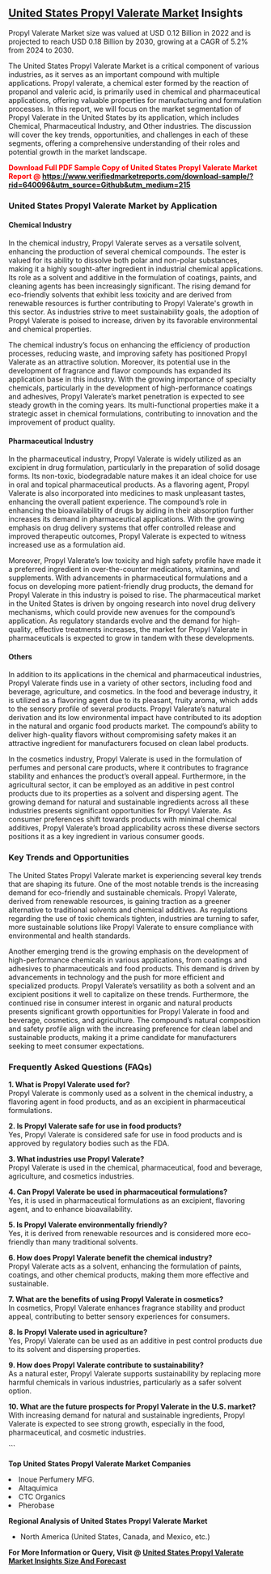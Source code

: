 <h2><a href="https://www.verifiedmarketreports.com/download-sample/?rid=640096&amp;utm_source=Github&amp;utm_medium=215" target="_blank">United States Propyl Valerate Market</a> Insights</h2><p>Propyl Valerate Market size was valued at USD 0.12 Billion in 2022 and is projected to reach USD 0.18 Billion by 2030, growing at a CAGR of 5.2% from 2024 to 2030.</p><p><p>The United States Propyl Valerate Market is a critical component of various industries, as it serves as an important compound with multiple applications. Propyl valerate, a chemical ester formed by the reaction of propanol and valeric acid, is primarily used in chemical and pharmaceutical applications, offering valuable properties for manufacturing and formulation processes. In this report, we will focus on the market segmentation of Propyl Valerate in the United States by its application, which includes Chemical, Pharmaceutical Industry, and Other industries. The discussion will cover the key trends, opportunities, and challenges in each of these segments, offering a comprehensive understanding of their roles and potential growth in the market landscape.</p><p><strong><p><span class=""><span style="color: #ff0000;"><strong>Download Full PDF Sample Copy of United States Propyl Valerate Market Report</strong> @ </span><a href="https://www.verifiedmarketreports.com/download-sample/?rid=640096&amp;utm_source=Github&amp;utm_medium=215" target="_blank">https://www.verifiedmarketreports.com/download-sample/?rid=640096&amp;utm_source=Github&amp;utm_medium=215</a></span></p></strong></p><h3>United States Propyl Valerate Market by Application</h3><h4>Chemical Industry</h4><p>In the chemical industry, Propyl Valerate serves as a versatile solvent, enhancing the production of several chemical compounds. The ester is valued for its ability to dissolve both polar and non-polar substances, making it a highly sought-after ingredient in industrial chemical applications. Its role as a solvent and additive in the formulation of coatings, paints, and cleaning agents has been increasingly significant. The rising demand for eco-friendly solvents that exhibit less toxicity and are derived from renewable resources is further contributing to Propyl Valerate's growth in this sector. As industries strive to meet sustainability goals, the adoption of Propyl Valerate is poised to increase, driven by its favorable environmental and chemical properties.</p><p>The chemical industry’s focus on enhancing the efficiency of production processes, reducing waste, and improving safety has positioned Propyl Valerate as an attractive solution. Moreover, its potential use in the development of fragrance and flavor compounds has expanded its application base in this industry. With the growing importance of specialty chemicals, particularly in the development of high-performance coatings and adhesives, Propyl Valerate’s market penetration is expected to see steady growth in the coming years. Its multi-functional properties make it a strategic asset in chemical formulations, contributing to innovation and the improvement of product quality.</p><h4>Pharmaceutical Industry</h4><p>In the pharmaceutical industry, Propyl Valerate is widely utilized as an excipient in drug formulation, particularly in the preparation of solid dosage forms. Its non-toxic, biodegradable nature makes it an ideal choice for use in oral and topical pharmaceutical products. As a flavoring agent, Propyl Valerate is also incorporated into medicines to mask unpleasant tastes, enhancing the overall patient experience. The compound’s role in enhancing the bioavailability of drugs by aiding in their absorption further increases its demand in pharmaceutical applications. With the growing emphasis on drug delivery systems that offer controlled release and improved therapeutic outcomes, Propyl Valerate is expected to witness increased use as a formulation aid.</p><p>Moreover, Propyl Valerate’s low toxicity and high safety profile have made it a preferred ingredient in over-the-counter medications, vitamins, and supplements. With advancements in pharmaceutical formulations and a focus on developing more patient-friendly drug products, the demand for Propyl Valerate in this industry is poised to rise. The pharmaceutical market in the United States is driven by ongoing research into novel drug delivery mechanisms, which could provide new avenues for the compound’s application. As regulatory standards evolve and the demand for high-quality, effective treatments increases, the market for Propyl Valerate in pharmaceuticals is expected to grow in tandem with these developments.</p><h4>Others</h4><p>In addition to its applications in the chemical and pharmaceutical industries, Propyl Valerate finds use in a variety of other sectors, including food and beverage, agriculture, and cosmetics. In the food and beverage industry, it is utilized as a flavoring agent due to its pleasant, fruity aroma, which adds to the sensory profile of several products. Propyl Valerate’s natural derivation and its low environmental impact have contributed to its adoption in the natural and organic food products market. The compound’s ability to deliver high-quality flavors without compromising safety makes it an attractive ingredient for manufacturers focused on clean label products.</p><p>In the cosmetics industry, Propyl Valerate is used in the formulation of perfumes and personal care products, where it contributes to fragrance stability and enhances the product’s overall appeal. Furthermore, in the agricultural sector, it can be employed as an additive in pest control products due to its properties as a solvent and dispersing agent. The growing demand for natural and sustainable ingredients across all these industries presents significant opportunities for Propyl Valerate. As consumer preferences shift towards products with minimal chemical additives, Propyl Valerate’s broad applicability across these diverse sectors positions it as a key ingredient in various consumer goods.</p><h3>Key Trends and Opportunities</h3><p>The United States Propyl Valerate market is experiencing several key trends that are shaping its future. One of the most notable trends is the increasing demand for eco-friendly and sustainable chemicals. Propyl Valerate, derived from renewable resources, is gaining traction as a greener alternative to traditional solvents and chemical additives. As regulations regarding the use of toxic chemicals tighten, industries are turning to safer, more sustainable solutions like Propyl Valerate to ensure compliance with environmental and health standards.</p><p>Another emerging trend is the growing emphasis on the development of high-performance chemicals in various applications, from coatings and adhesives to pharmaceuticals and food products. This demand is driven by advancements in technology and the push for more efficient and specialized products. Propyl Valerate’s versatility as both a solvent and an excipient positions it well to capitalize on these trends. Furthermore, the continued rise in consumer interest in organic and natural products presents significant growth opportunities for Propyl Valerate in food and beverage, cosmetics, and agriculture. The compound’s natural composition and safety profile align with the increasing preference for clean label and sustainable products, making it a prime candidate for manufacturers seeking to meet consumer expectations.</p><h3>Frequently Asked Questions (FAQs)</h3><p><strong>1. What is Propyl Valerate used for?</strong><br>Propyl Valerate is commonly used as a solvent in the chemical industry, a flavoring agent in food products, and as an excipient in pharmaceutical formulations.</p><p><strong>2. Is Propyl Valerate safe for use in food products?</strong><br>Yes, Propyl Valerate is considered safe for use in food products and is approved by regulatory bodies such as the FDA.</p><p><strong>3. What industries use Propyl Valerate?</strong><br>Propyl Valerate is used in the chemical, pharmaceutical, food and beverage, agriculture, and cosmetics industries.</p><p><strong>4. Can Propyl Valerate be used in pharmaceutical formulations?</strong><br>Yes, it is used in pharmaceutical formulations as an excipient, flavoring agent, and to enhance bioavailability.</p><p><strong>5. Is Propyl Valerate environmentally friendly?</strong><br>Yes, it is derived from renewable resources and is considered more eco-friendly than many traditional solvents.</p><p><strong>6. How does Propyl Valerate benefit the chemical industry?</strong><br>Propyl Valerate acts as a solvent, enhancing the formulation of paints, coatings, and other chemical products, making them more effective and sustainable.</p><p><strong>7. What are the benefits of using Propyl Valerate in cosmetics?</strong><br>In cosmetics, Propyl Valerate enhances fragrance stability and product appeal, contributing to better sensory experiences for consumers.</p><p><strong>8. Is Propyl Valerate used in agriculture?</strong><br>Yes, Propyl Valerate can be used as an additive in pest control products due to its solvent and dispersing properties.</p><p><strong>9. How does Propyl Valerate contribute to sustainability?</strong><br>As a natural ester, Propyl Valerate supports sustainability by replacing more harmful chemicals in various industries, particularly as a safer solvent option.</p><p><strong>10. What are the future prospects for Propyl Valerate in the U.S. market?</strong><br>With increasing demand for natural and sustainable ingredients, Propyl Valerate is expected to see strong growth, especially in the food, pharmaceutical, and cosmetic industries.</p>```</p><p><strong>Top United States Propyl Valerate Market Companies</strong></p><div data-test-id=""><p><li>Inoue Perfumery MFG.</li><li> Altaquimica</li><li> CTC Organics</li><li> Pherobase</li></p><div><strong>Regional Analysis of&nbsp;United States Propyl Valerate Market</strong></div><ul><li dir="ltr"><p dir="ltr">North America&nbsp;(United States, Canada, and Mexico, etc.)</p></li></ul><p><strong>For More Information or Query, Visit @&nbsp;</strong><strong><a href="https://www.verifiedmarketreports.com/product/propyl-valerate-market/?utm_source=Github&amp;utm_medium=215" target="_blank">United States Propyl Valerate Market Insights Size And Forecast</a></strong></p></div>
